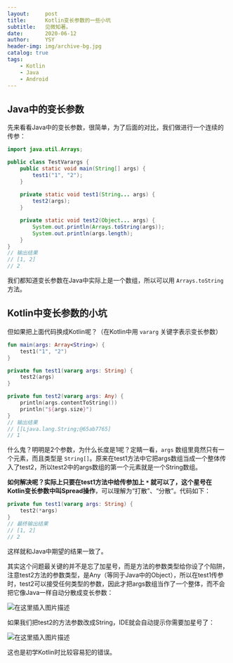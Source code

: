 ```yaml
---
layout:     post
title:      Kotlin变长参数的一些小坑
subtitle:   见微知著。
date:       2020-06-12
author:     YSY
header-img: img/archive-bg.jpg
catalog: true
tags:
    - Kotlin
    - Java
    - Android
---
```


## Java中的变长参数

先来看看Java中的变长参数，很简单，为了后面的对比，我们做进行一个连续的传参：

```java
import java.util.Arrays;

public class TestVarargs {
    public static void main(String[] args) {
        test1("1", "2");
    }
    
    private static void test1(String... args) {
        test2(args);
    }

    private static void test2(Object... args) {
        System.out.println(Arrays.toString(args));
        System.out.println(args.length);
    }
}
// 输出结果
// [1, 2]
// 2
```

我们都知道变长参数在Java中实际上是一个数组，所以可以用 `Arrays.toString` 方法。

## Kotlin中变长参数的小坑

但如果把上面代码换成Kotlin呢？（在Kotlin中用 `vararg` 关键字表示变长参数）

```kotlin
fun main(args: Array<String>) {
    test1("1", "2")
}

private fun test1(vararg args: String) {
    test2(args)
}

private fun test2(vararg args: Any) {
    println(args.contentToString())
    println("${args.size}")
}
// 输出结果
// [[Ljava.lang.String;@65ab7765]
// 1
```

什么鬼？明明是2个参数，为什么长度是1呢？定睛一看，`args` 数组里竟然只有一个元素，而且类型是 `String[]`。原来在test1方法中它把args数组当成一个整体传入了test2，所以test2中的args数组的第一个元素就是一个String数组。

**如何解决呢？**实际上只要在test1方法中给传参加上 `*` 就可以了，这个星号在Kotlin变长参数中叫**Spread操作**，可以理解为“打散”、“分散”。代码如下：

```kotlin
private fun test1(vararg args: String) {
    test2(*args)
}
// 最终输出结果
// [1, 2]
// 2
```

这样就和Java中期望的结果一致了。

其实这个问题最关键的并不是忘了加星号，而是方法的参数类型给你设了个陷阱，注意test2方法的参数类型，是Any（等同于Java中的Object），所以在test1传参时，test2可以接受任何类型的参数，因此才把args数组当作了一个整体，而不会把它像Java一样自动分散成变长参数：

![在这里插入图片描述](https://img-blog.csdnimg.cn/20200613151226352.png?x-oss-process=image/watermark,type_ZmFuZ3poZW5naGVpdGk,shadow_10,text_aHR0cHM6Ly9ibG9nLmNzZG4ubmV0L3lzeTk1MDgwMw==,size_16,color_FFFFFF,t_70)

如果我们把test2的方法参数改成String，IDE就会自动提示你需要加星号了：

![在这里插入图片描述](https://img-blog.csdnimg.cn/20200613151641906.png?x-oss-process=image/watermark,type_ZmFuZ3poZW5naGVpdGk,shadow_10,text_aHR0cHM6Ly9ibG9nLmNzZG4ubmV0L3lzeTk1MDgwMw==,size_16,color_FFFFFF,t_70)

这也是初学Kotlin时比较容易犯的错误。
